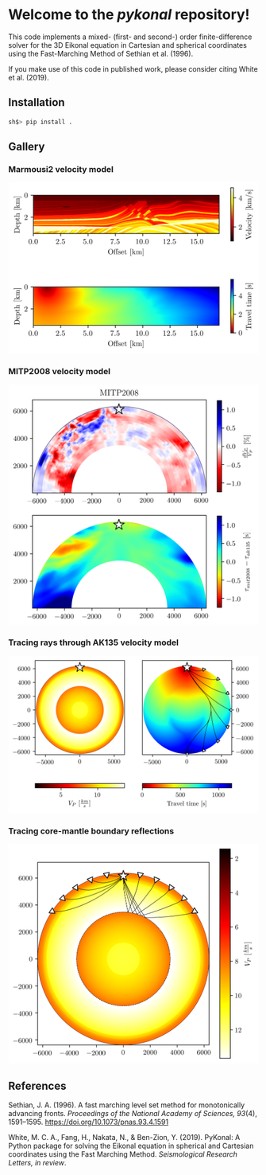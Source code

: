 # Welcome to the *pykonal* repository!
This code implements a mixed- (first- and second-) order finite-difference solver for the 3D Eikonal equation in Cartesian and spherical coordinates using the Fast-Marching Method of Sethian et al. (1996).  
    
If you make use of this code in published work, please consider citing White et al. (2019).

## Installation
```bash
sh$> pip install .
```

## Gallery

### Marmousi2 velocity model
![Marmousi2](figures/marmousi2.png) 

### MITP2008 velocity model
![MITP2008](figures/mit2008.png)

### Tracing rays through AK135 velocity model
![Global slice](figures/global_slice.png)  

### Tracing core-mantle boundary reflections
![Core-mantle boundary reflections](figures/reflected.png)


## References
Sethian, J. A. (1996). A fast marching level set method for monotonically advancing fronts. *Proceedings of the National Academy of Sciences, 93*(4), 1591–1595. https://doi.org/10.1073/pnas.93.4.1591  

White, M. C. A., Fang, H., Nakata, N., & Ben-Zion, Y. (2019). PyKonal: A Python package for solving the Eikonal equation in spherical and Cartesian coordinates using the Fast Marching Method. *Seismological Research Letters, in review*.
